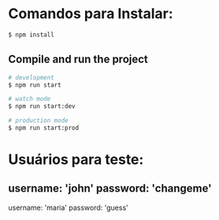 # Comandos para Instalar:

```bash
$ npm install
```

## Compile and run the project

```bash
# development
$ npm run start

# watch mode
$ npm run start:dev

# production mode
$ npm run start:prod
```

# Usuários para teste:

username: 'john'
password: 'changeme'
--------------------
username: 'maria'
password: 'guess'

